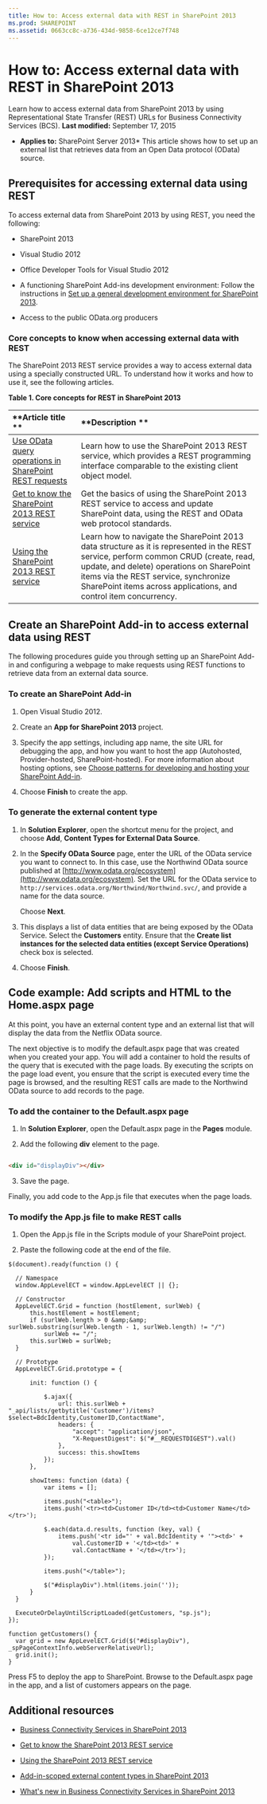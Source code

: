```yaml
---
title: How to: Access external data with REST in SharePoint 2013
ms.prod: SHAREPOINT
ms.assetid: 0663cc8c-a736-434d-9858-6ce12ce7f748
---
```



# How to: Access external data with REST in SharePoint 2013
Learn how to access external data from SharePoint 2013 by using Representational State Transfer (REST) URLs for Business Connectivity Services (BCS). 
 **Last modified:** September 17, 2015
  
    
    

 * **Applies to:** SharePoint Server 2013* 
This article shows how to set up an external list that retrieves data from an Open Data protocol (OData) source. 
  
    
    


## Prerequisites for accessing external data using REST
<a name="bkmk_Prerequisites"> </a>

To access external data from SharePoint 2013 by using REST, you need the following: 
  
    
    

- SharePoint 2013 
    
  
- Visual Studio 2012 
    
  
- Office Developer Tools for Visual Studio 2012 
    
  
- A functioning SharePoint Add-ins development environment: Follow the instructions in  [Set up a general development environment for SharePoint 2013](set-up-a-general-development-environment-for-sharepoint-2013.md). 
    
  
- Access to the public OData.org producers 
    
  

### Core concepts to know when accessing external data with REST

The SharePoint 2013 REST service provides a way to access external data using a specially constructed URL. To understand how it works and how to use it, see the following articles. 
  
    
    

**Table 1. Core concepts for REST in SharePoint 2013**


|**Article title **|**Description **|
|:-----|:-----|
| [Use OData query operations in SharePoint REST requests](http://msdn.microsoft.com/library/d4b5c277-ed50-420c-8a9b-860342284b72%28Office.15%29.aspx)|Learn how to use the SharePoint 2013 REST service, which provides a REST programming interface comparable to the existing client object model. |
| [Get to know the SharePoint 2013 REST service](http://msdn.microsoft.com/library/2de035a0-ac75-43bd-9665-5c5a59c4c590%28Office.15%29.aspx)|Get the basics of using the SharePoint 2013 REST service to access and update SharePoint data, using the REST and OData web protocol standards. |
| [Using the SharePoint 2013 REST service](http://msdn.microsoft.com/library/e1ff2979-1c16-4cb0-a57e-9168dfe20a7c.aspx)|Learn how to navigate the SharePoint 2013 data structure as it is represented in the REST service, perform common CRUD (create, read, update, and delete) operations on SharePoint items via the REST service, synchronize SharePoint items across applications, and control item concurrency. |
   

## Create an SharePoint Add-in to access external data using REST
<a name="bkmk_CreateApp"> </a>

The following procedures guide you through setting up an SharePoint Add-in and configuring a webpage to make requests using REST functions to retrieve data from an external data source. 
  
    
    

### To create an SharePoint Add-in


1. Open Visual Studio 2012. 
    
  
2. Create an  **App for SharePoint 2013** project.
    
  
3. Specify the app settings, including app name, the site URL for debugging the app, and how you want to host the app (Autohosted, Provider-hosted, SharePoint-hosted). For more information about hosting options, see  [Choose patterns for developing and hosting your SharePoint Add-in](http://msdn.microsoft.com/library/05ce5435-0a03-4ddc-976b-c33b08d03457%28Office.15%29.aspx). 
    
  
4. Choose  **Finish** to create the app.
    
  

### To generate the external content type


1. In  **Solution Explorer**, open the shortcut menu for the project, and choose  **Add**,  **Content Types for External Data Source**. 
    
  
2. In the  **Specify OData Source** page, enter the URL of the OData service you want to connect to. In this case, use the Northwind OData source published at [http://www.odata.org/ecosystem](http://www.odata.org/ecosystem). Set the URL for the OData service to  `http://services.odata.org/Northwind/Northwind.svc/`, and provide a name for the data source. 
    
    Choose  **Next**. 
    
  
3. This displays a list of data entities that are being exposed by the OData Service. Select the  **Customers** entity. Ensure that the **Create list instances for the selected data entities (except Service Operations)** check box is selected.
    
  
4. Choose  **Finish**. 
    
  

## Code example: Add scripts and HTML to the Home.aspx page
<a name="bkmk_AddUIelements"> </a>

At this point, you have an external content type and an external list that will display the data from the Netflix OData source. 
  
    
    
The next objective is to modify the default.aspx page that was created when you created your app. You will add a container to hold the results of the query that is executed with the page loads. By executing the scripts on the page load event, you ensure that the script is executed every time the page is browsed, and the resulting REST calls are made to the Northwind OData source to add records to the page. 
  
    
    

### To add the container to the Default.aspx page


1. In  **Solution Explorer**, open the Default.aspx page in the  **Pages** module.
    
  
2. Add the following  **div** element to the page.
    
  ```HTML
  
<div id="displayDiv"></div>
  ```

3. Save the page. 
    
  
Finally, you add code to the App.js file that executes when the page loads. 
  
    
    

### To modify the App.js file to make REST calls


1. Open the App.js file in the Scripts module of your SharePoint project. 
    
  
2. Paste the following code at the end of the file. 
    
  ```
  $(document).ready(function () {

    // Namespace
    window.AppLevelECT = window.AppLevelECT || {};

    // Constructor
    AppLevelECT.Grid = function (hostElement, surlWeb) {
        this.hostElement = hostElement;
        if (surlWeb.length > 0 &amp;&amp; surlWeb.substring(surlWeb.length - 1, surlWeb.length) != "/")
            surlWeb += "/";
        this.surlWeb = surlWeb;
    }

    // Prototype
    AppLevelECT.Grid.prototype = {

        init: function () {

            $.ajax({
                url: this.surlWeb + "_api/lists/getbytitle('Customer')/items?$select=BdcIdentity,CustomerID,ContactName",
                headers: {
                    "accept": "application/json",
                    "X-RequestDigest": $("#__REQUESTDIGEST").val()
                },
                success: this.showItems
            });
        },

        showItems: function (data) {
            var items = [];

            items.push("<table>");
            items.push('<tr><td>Customer ID</td><td>Customer Name</td></tr>');

            $.each(data.d.results, function (key, val) {
                items.push('<tr id="' + val.BdcIdentity + '"><td>' +
                    val.CustomerID + '</td><td>' +
                    val.ContactName + '</td></tr>');
            });

            items.push("</table>");

            $("#displayDiv").html(items.join(''));
        }
    }

    ExecuteOrDelayUntilScriptLoaded(getCustomers, "sp.js");
});

function getCustomers() {
    var grid = new AppLevelECT.Grid($("#displayDiv"), _spPageContextInfo.webServerRelativeUrl);
    grid.init();
}
  ```

Press F5 to deploy the app to SharePoint. Browse to the Default.aspx page in the app, and a list of customers appears on the page. 
  
    
    

## Additional resources
<a name="bkmk_Addres"> </a>


-  [Business Connectivity Services in SharePoint 2013](business-connectivity-services-in-sharepoint-2013.md)
    
  
-  [Get to know the SharePoint 2013 REST service](http://msdn.microsoft.com/library/2de035a0-ac75-43bd-9665-5c5a59c4c590%28Office.15%29.aspx)
    
  
-  [Using the SharePoint 2013 REST service](http://msdn.microsoft.com/library/e1ff2979-1c16-4cb0-a57e-9168dfe20a7c.aspx)
    
  
-  [Add-in-scoped external content types in SharePoint 2013](add-in-scoped-external-content-types-in-sharepoint-2013.md)
    
  
-  [What's new in Business Connectivity Services in SharePoint 2013](what-s-new-in-business-connectivity-services-in-sharepoint-2013.md)
    
  

